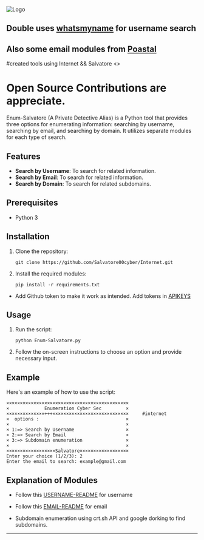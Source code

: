 ![Logo](/modules/logo.jpg)
## Double uses [whatsmyname](https://salvatore00cyber.github.io/Salvatoremprocco/) for username search
## Also some email modules from [Poastal](https://github.com/Salvatore00cyber/Internet.git)

#created tools using Internet && Salvatore <>
# Open Source Contributions are appreciate.
Enum-Salvatore (A Private Detective Alias) is a Python tool that provides three options for enumerating information: searching by username, searching by email, and searching by domain. It utilizes separate modules for each type of search.

## Features

- **Search by Username**: To search for related information.
- **Search by Email**: To search for related information.
- **Search by Domain**: To search for related subdomains.

## Prerequisites

- Python 3

## Installation

1. Clone the repository:

    ```
    git clone https://github.com/Salvatore00cyber/Internet.git
    ```

2. Install the required modules:

    ```
    pip install -r requirements.txt
    ```
- Add Github token to make it work as intended. Add tokens in [APIKEYS](apikeys.py)

## Usage

1. Run the script:

    ```
    python Enum-Salvatore.py
    ```

2. Follow the on-screen instructions to choose an option and provide necessary input.

## Example

Here's an example of how to use the script:

```
×××××××××××××××××××××××××××××××××××××××××××××
×             Enumeration Cyber Sec         ×
××××××××××××××÷÷÷××××××××××××××××××××××××××××     #internet
×  options :                                ×
×                                           ×
× 1:=> Search by Username                   ×
× 2:=> Search by Email                      ×
× 3:=> Subdomain enumeration                ×
×                                           ×
××××××××××××××××××Salvatore××××××××××××××××××
Enter your choice (1/2/3): 2
Enter the email to search: example@gmail.com
```

## Explanation of Modules

- Follow this [USERNAME-README](./modules/username_enumeration/README.md) for username

- Follow this [EMAIL-README](./modules/email_enumeration/README.md) for email

- Subdomain enumeration using crt.sh API and google dorking to find subdomains.

---
